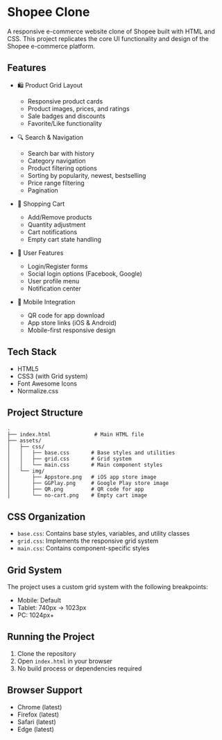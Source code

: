 # Shopee Clone

A responsive e-commerce website clone of Shopee built with HTML and CSS. This project replicates the core UI functionality and design of the Shopee e-commerce platform.

## Features

- 🛍️ Product Grid Layout
  - Responsive product cards
  - Product images, prices, and ratings
  - Sale badges and discounts
  - Favorite/Like functionality
  
- 🔍 Search & Navigation
  - Search bar with history
  - Category navigation
  - Product filtering options
  - Sorting by popularity, newest, bestselling
  - Price range filtering
  - Pagination

- 🛒 Shopping Cart
  - Add/Remove products
  - Quantity adjustment
  - Cart notifications
  - Empty cart state handling

- 👤 User Features
  - Login/Register forms
  - Social login options (Facebook, Google)
  - User profile menu
  - Notification center

- 📱 Mobile Integration
  - QR code for app download
  - App store links (iOS & Android)
  - Mobile-first responsive design

## Tech Stack

- HTML5
- CSS3 (with Grid system)
- Font Awesome Icons
- Normalize.css

## Project Structure

```
.
├── index.html              # Main HTML file
├── assets/
│   ├── css/
│   │   ├── base.css       # Base styles and utilities
│   │   ├── grid.css       # Grid system
│   │   └── main.css       # Main component styles
│   └── img/
│       ├── Appstore.png   # iOS app store image
│       ├── GGPlay.png     # Google Play store image
│       ├── QR.png         # QR code for app
│       └── no-cart.png    # Empty cart image
```

## CSS Organization

- `base.css`: Contains base styles, variables, and utility classes
- `grid.css`: Implements the responsive grid system
- `main.css`: Contains component-specific styles

## Grid System

The project uses a custom grid system with the following breakpoints:

- Mobile: Default
- Tablet: 740px -> 1023px
- PC: 1024px+

## Running the Project

1. Clone the repository
2. Open `index.html` in your browser
3. No build process or dependencies required

## Browser Support

- Chrome (latest)
- Firefox (latest)
- Safari (latest)
- Edge (latest)
